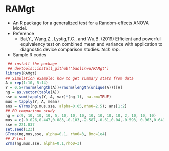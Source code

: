 # RAMgt
 - An R package for a generalized test for a Random-effects ANOVA Model.
 - Reference
    - Bai,Y., Wang,Z., Lystig,T.C., and Wu,B. (2019) Efficient and powerful equivalency test on combined mean and variance with application to diagnostic device comparison studies. *tech rep*.
 - Sample R codes
```R
 ## install the package
 ## devtools::install_github('baolinwu/RAMgt')
library(RAMgt)
## Simulation example: how to get summary stats from data
A = rep(1:10, 5:14)
Y = 0.5+rnorm(length(A))+rnorm(length(unique(A)))[A]
ng = as.vector(table(A))
sse = sum(tapply(Y, A, var)*(ng-1), na.rm=TRUE)
mus = tapply(Y, A, mean)
ans = GTrms(ng,mus,sse, alpha=0.05,rho0=2.5); ans[1:2]
## PO comparison study
ng = c(9, 10, 10, 10, 5, 10, 10, 10, 10, 10, 10, 10, 2, 10, 10, 10)
mus = c(-0.026,0.447,0.083,-0.103,-2.587,-0.61,0.04,-0.593, 0.963,0.643,-0.2,-1.337,-4.333,-2.807,0.563,-0.797)
sse = 221.037
set.seed(123)
GTrms(ng,mus,sse, alpha=0.1, rho0=3, Bmc=1e4)
## Z-test
Zrms(ng,mus,sse, alpha=0.1,rho0=3)
```
